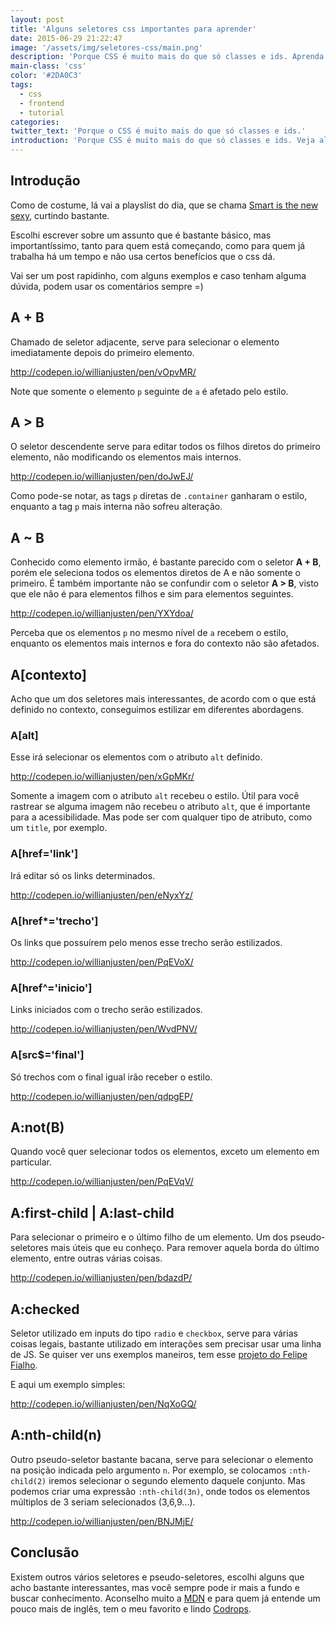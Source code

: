 ```yaml
---
layout: post
title: 'Alguns seletores css importantes para aprender'
date: 2015-06-29 21:22:47
image: '/assets/img/seletores-css/main.png'
description: 'Porque CSS é muito mais do que só classes e ids. Aprenda alguns truques legais para facilitar nos seus layouts.'
main-class: 'css'
color: '#2DA0C3'
tags:
  - css
  - frontend
  - tutorial
categories:
twitter_text: 'Porque o CSS é muito mais do que só classes e ids.'
introduction: 'Porque CSS é muito mais do que só classes e ids. Veja alguns truques legais para facilitar nos seus layouts.'
---
```


## Introdução

Como de costume, lá vai a playslist do dia, que se chama [Smart is the new sexy](https://open.spotify.com/user/spotify/playlist/1ewJMPn8IYsjGCqI1n5dfV), curtindo bastante.

Escolhi escrever sobre um assunto que é bastante básico, mas importantíssimo, tanto para quem está começando, como para quem já trabalha há um tempo e não usa certos benefícios que o css dá.

Vai ser um post rapidinho, com alguns exemplos e caso tenham alguma dúvida, podem usar os comentários sempre =)

## A + B

Chamado de seletor adjacente, serve para selecionar o elemento imediatamente depois do primeiro elemento.

http://codepen.io/willianjusten/pen/vOpvMR/

Note que somente o elemento `p` seguinte de `a` é afetado pelo estilo.

## A > B

O seletor descendente serve para editar todos os filhos diretos do primeiro elemento, não modificando os elementos mais internos.

http://codepen.io/willianjusten/pen/doJwEJ/

Como pode-se notar, as tags `p` diretas de `.container` ganharam o estilo, enquanto a tag `p` mais interna não sofreu alteração.

## A ~ B

Conhecido como elemento irmão, é bastante parecido com o seletor **A + B**, porém ele seleciona todos os elementos diretos de A e não somente o primeiro. É também importante não se confundir com o seletor **A > B**, visto que ele não é para elementos filhos e sim para elementos seguintes.

http://codepen.io/willianjusten/pen/YXYdoa/

Perceba que os elementos `p` no mesmo nível de `a` recebem o estilo, enquanto os elementos mais internos e fora do contexto não são afetados.

## A[contexto]

Acho que um dos seletores mais interessantes, de acordo com o que está definido no contexto, conseguimos estilizar em diferentes abordagens.

### A[alt]

Esse irá selecionar os elementos com o atributo `alt` definido.

http://codepen.io/willianjusten/pen/xGpMKr/

Somente a imagem com o atributo `alt` recebeu o estilo. Útil para você rastrear se alguma imagem não recebeu o atributo `alt`, que é importante para a acessibilidade. Mas pode ser com qualquer tipo de atributo, como um `title`, por exemplo.

### A[href='link']

Irá editar só os links determinados.

http://codepen.io/willianjusten/pen/eNyxYz/

### A[href*='trecho']

Os links que possuírem pelo menos esse trecho serão estilizados.

http://codepen.io/willianjusten/pen/PqEVoX/

### A[href^='inicio']

Links iniciados com o trecho serão estilizados.

http://codepen.io/willianjusten/pen/WvdPNV/

### A[src$='final']

Só trechos com o final igual irão receber o estilo.

http://codepen.io/willianjusten/pen/qdpgEP/

## A:not(B)

Quando você quer selecionar todos os elementos, exceto um elemento em particular.

http://codepen.io/willianjusten/pen/PqEVqV/

## A:first-child | A:last-child

Para selecionar o primeiro e o último filho de um elemento. Um dos pseudo-seletores mais úteis que eu conheço. Para remover aquela borda do último elemento, entre outras várias coisas.

http://codepen.io/willianjusten/pen/bdazdP/

## A:checked

Seletor utilizado em inputs do tipo `radio` e `checkbox`, serve para várias coisas legais, bastante utilizado em interações sem precisar usar uma linha de JS. Se quiser ver uns exemplos maneiros, tem esse [projeto do Felipe Fialho](https://www.felipefialho.com/css-components/).

E aqui um exemplo simples:

http://codepen.io/willianjusten/pen/NqXoGQ/

## A:nth-child(n)

Outro pseudo-seletor bastante bacana, serve para selecionar o elemento na posição indicada pelo argumento `n`. Por exemplo, se colocamos `:nth-child(2)` iremos selecionar o segundo elemento daquele conjunto. Mas podemos criar uma expressão `:nth-child(3n)`, onde todos os elementos múltiplos de 3 seriam selecionados (3,6,9...).

http://codepen.io/willianjusten/pen/BNJMjE/

## Conclusão

Existem outros vários seletores e pseudo-seletores, escolhi alguns que acho bastante interessantes, mas você sempre pode ir mais a fundo e buscar conhecimento. Aconselho muito a [MDN](https://developer.mozilla.org/pt-BR/docs/Web/CSS/CSS_Reference) e para quem já entende um pouco mais de inglês, tem o meu favorito e lindo [Codrops](http://tympanus.net/codrops/css_reference).
